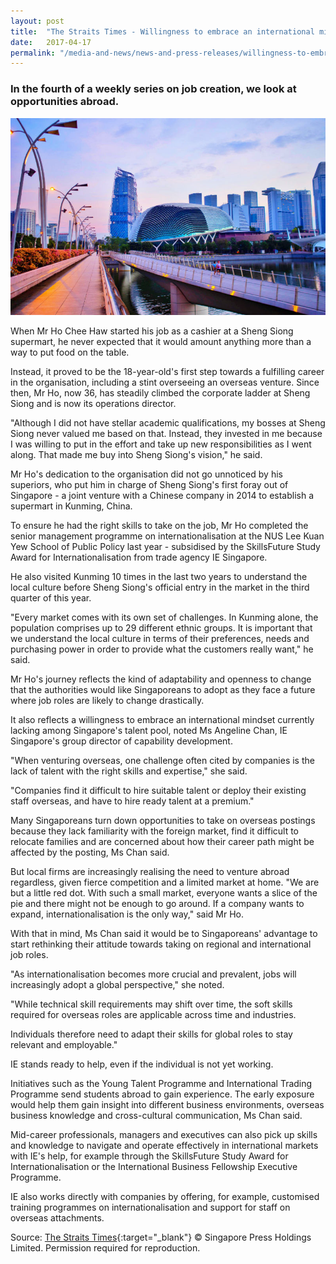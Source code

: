 ```yaml
---
layout: post
title:  "The Straits Times - Willingness to embrace an international mindset"
date:   2017-04-17
permalink: "/media-and-news/news-and-press-releases/willingness-to-embrace-an-international-mindset"
---
```


### **In the fourth of a weekly series on job creation, we look at opportunities abroad.**

![The Straits Times - Willingness to embrace an international mindset](/images/willingness-to-embrace-an-international-mindset.png)

When Mr Ho Chee Haw started his job as a cashier at a Sheng Siong supermart, he never expected that it would amount anything more than a way to put food on the table.

Instead, it proved to be the 18-year-old's first step towards a fulfilling career in the organisation, including a stint overseeing an overseas venture. Since then, Mr Ho, now 36, has steadily climbed the corporate ladder at Sheng Siong and is now its operations director.

"Although I did not have stellar academic qualifications, my bosses at Sheng Siong never valued me based on that. Instead, they invested in me because I was willing to put in the effort and take up new responsibilities as I went along. That made me buy into Sheng Siong's vision," he said.

Mr Ho's dedication to the organisation did not go unnoticed by his superiors, who put him in charge of Sheng Siong's first foray out of Singapore - a joint venture with a Chinese company in 2014 to establish a supermart in Kunming, China.

To ensure he had the right skills to take on the job, Mr Ho completed the senior management programme on internationalisation at the NUS Lee Kuan Yew School of Public Policy last year - subsidised by the SkillsFuture Study Award for Internationalisation from trade agency IE Singapore.

He also visited Kunming 10 times in the last two years to understand the local culture before Sheng Siong's official entry in the market in the third quarter of this year.

"Every market comes with its own set of challenges. In Kunming alone, the population comprises up to 29 different ethnic groups. It is important that we understand the local culture in terms of their preferences, needs and purchasing power in order to provide what the customers really want," he said.

Mr Ho's journey reflects the kind of adaptability and openness to change that the authorities would like Singaporeans to adopt as they face a future where job roles are likely to change drastically.

It also reflects a willingness to embrace an international mindset currently lacking among Singapore's talent pool, noted Ms Angeline Chan, IE Singapore's group director of capability development.

"When venturing overseas, one challenge often cited by companies is the lack of talent with the right skills and expertise," she said.

"Companies find it difficult to hire suitable talent or deploy their existing staff overseas, and have to hire ready talent at a premium."

Many Singaporeans turn down opportunities to take on overseas postings because they lack familiarity with the foreign market, find it difficult to relocate families and are concerned about how their career path might be affected by the posting, Ms Chan said.

But local firms are increasingly realising the need to venture abroad regardless, given fierce competition and a limited market at home. "We are but a little red dot. With such a small market, everyone wants a slice of the pie and there might not be enough to go around. If a company wants to expand, internationalisation is the only way," said Mr Ho.

With that in mind, Ms Chan said it would be to Singaporeans' advantage to start rethinking their attitude towards taking on regional and international job roles.

"As internationalisation becomes more crucial and prevalent, jobs will increasingly adopt a global perspective," she noted.

"While technical skill requirements may shift over time, the soft skills required for overseas roles are applicable across time and industries. 

Individuals therefore need to adapt their skills for global roles to stay relevant and employable."

IE stands ready to help, even if the individual is not yet working.

Initiatives such as the Young Talent Programme and International Trading Programme send students abroad to gain experience. The early exposure would help them gain insight into different business environments, overseas business knowledge and cross-cultural communication, Ms Chan said.

Mid-career professionals, managers and executives can also pick up skills and knowledge to navigate and operate effectively in international markets with IE's help, for example through the SkillsFuture Study Award for Internationalisation or the International Business Fellowship Executive Programme.

IE also works directly with companies by offering, for example, customised training programmes on internationalisation and support for staff on overseas attachments.

Source: [The Straits Times](https://www.straitstimes.com/business/companies-markets/willingness-to-embrace-an-international-mindset){:target="_blank"} © Singapore Press Holdings Limited. Permission required for reproduction.

